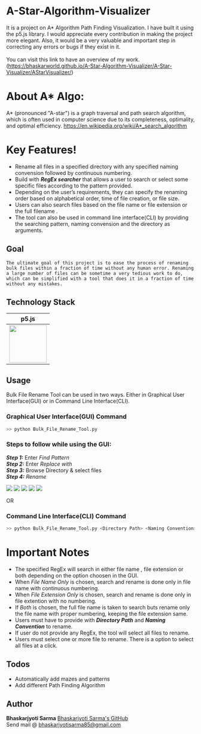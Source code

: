 # A-Star-Algorithm-Visualizer
It is a project on A* Algorithm Path Finding Visualization. I have built it using the p5.js library. I would appreciate every contribution in making the project more elegant. Also, it would be a very valuable and important step in correcting any errors or bugs if they exist in it.<br/><br/>
You can visit this link to have an overview of my work.(https://bhaskarworld.github.io/A-Star-Algorithm-Visualizer/A-Star-Visualizer/AStarVisualizer/)

# About A* Algo:
 A* (pronounced "A-star") is a graph traversal and path search algorithm, which is often used in computer science due to its completeness, optimality, and optimal efficiency.
 https://en.wikipedia.org/wiki/A*_search_algorithm
 
 
 # Key Features!

- Rename all files in a specified directory with any specified naming convension followed by continuous numbering.
- Build with **_RegEx searcher_** that allows a user to search or select some specific files according to the pattern provided.
- Depending on the user’s requirements, they can specify the renaming order based on alphabetical order, time of file creation, or file size.
- Users can also search files based on the file name or file extension or the full filename .
- The tool can also be used in command line interface(CLI) by providing the searching pattern, naming convension and the directory as arguments.

## Goal

    The ultimate goal of this project is to ease the process of renaming bulk files within a fraction of time without any human error. Renaming a large number of files can be sometime a very tedious work to do, which can be simplified with a tool that does it in a fraction of time without any mistakes.

## Technology Stack

|                  p5.js                        |
|:---------------------------------------------:|
|<img src="https://pbs.twimg.com/profile_images/502135348663578624/-oslcYof.png" height="100px">|
## Usage

Bulk File Rename Tool can be used in two ways. Either in Graphical User Interface(GUI) or in Command Line Interface(CLI).

### Graphical User Interface(GUI) Command

```sh
>> python Bulk_File_Rename_Tool.py
```

### Steps to follow while using the GUI:
**_Step 1:_** Enter _Find Pattern_  <br />
 **_Step 2:_** Enter _Replace with_<br />
**_Step 3:_** Browse Directory & select files<br />
**_Step 4:_** _Rename_<br />

![](image1.jpg)
![](image2.jpg)
![](image3.jpg)
![](image4.jpg)
![](image5.jpg)

OR

### Command Line Interface(CLI) Command

```sh
>> python Bulk_File_Rename_Tool.py <Directory Path> <Naming Convention> <RegEx Pattern (Optional)>
```

# Important Notes

- The specified RegEx will search in either file name , file extension or both depending on the option choosen in the GUI.
- When _File Name Only_ is chosen, search and rename is done only in file name with continuous numbering.
- When _File Extension Only_ is chosen, search and rename is done only in file extention with no numbering.
- If _Both_ is chosen, the full file name is taken to search buts rename only the file name with proper numbering, keeping the file extension same.
- Users must have to provide with **_Directory Path_** and **_Naming Convention_** to rename.
- If user do not provide any RegEx, the tool will select all files to rename.
- Users must select one or more file to rename. There is a option to select all files at a click.

## Todos

- Automatically add mazes and patterns
- Add different Path Finding Algorithm

## Author

**Bhaskarjyoti Sarma**
[Bhaskarjyoti Sarma's GitHub ](https://github.com/BhaskarWorld/)<br/>
Send mail @ bhaskarjyotisarma85@gmail.com

